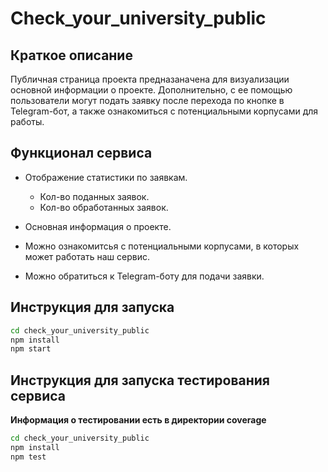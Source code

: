 # **Check_your_university_public**

## Краткое описание

Публичная страница проекта предназаначена для визуализации основной информации о проекте. Дополнительно, с ее помощью пользователи могут подать заявку после перехода по кнопке в Telegram-бот, а также ознакомиться с потенциальными корпусами для работы.

## Функционал сервиса

- Отображение статистики по заявкам.

   - Кол-во поданных заявок.
   - Кол-во обработанных заявок.

- Основная информация о проекте.
- Можно ознакомитсья с потенциальными корпусами, в которых может работать наш сервис.
- Можно обратиться к Telegram-боту для подачи заявки.

## Инструкция для запуска

```bash
cd check_your_university_public
npm install
npm start
```

## Инструкция для запуска тестирования сервиса

**Информация о тестировании есть в директории coverage**

```bash
cd check_your_university_public
npm install
npm test
```